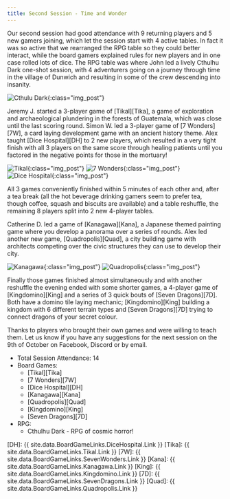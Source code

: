 ```yaml
---
title: Second Session - Time and Wonder
---
```


Our second session had good attendance with 9 returning players and 5 new gamers joining, which let the session start with 4 active tables.
In fact it was so active that we rearranged the RPG table so they could better interact, while the board gamers explained rules for new players and in one case rolled lots of dice.
The RPG table was where John led a lively Cthulhu Dark one-shot session, with 4 adventurers going on a journey through time in the village of Dunwich and resulting in some of the crew descending into insanity.

![Cthulu Dark](/images/posts/2019_09_25/CthuluDark.jpg "Cthulu Dark RPG"){:class="img_post"}

Jeremy J. started a 3-player game of [Tikal][Tika], a game of exploration and archaeological plundering in the forests of Guatemala, which was close until the last scoring round.
Simon W. led a 3-player game of [7 Wonders][7W], a card laying development game with an ancient history theme.
Alex taught [Dice Hospital][DH] to 2 new players, which resulted in a very tight finish with all 3 players on the same score through healing patients until you factored in the negative points for those in the mortuary!

![Tikal](/images/posts/2019_09_25/Tikal.jpg "Tikal middle of exploration"){:class="img_post"}
![7 Wonders](/images/posts/2019_09_25/7Wonders.jpg "7 Wonders - three built wonders"){:class="img_post"}
![Dice Hospital](/images/posts/2019_09_25/DiceHospital.jpg "Dice Hospital in full flow"){:class="img_post"}

All 3 games conveniently finished within 5 minutes of each other and, after a tea break (all the hot beverage drinking gamers seem to prefer tea, though coffee, squash and biscuits are available) and a table reshuffle, the remaining 8 players split into 2 new 4-player tables.

Catherine D. led a game of [Kanagawa][Kana], a Japanese themed painting game where you develop a panorama over a series of rounds.
Alex led another new game, [Quadropolis][Quad], a city building game with architects competing over the civic structures they can use to develop their city.

![Kanagawa](/images/posts/2019_09_25/Kanagawa.jpg "Middle of painting in Kanagawa"){:class="img_post"}
![Quadropolis](/images/posts/2019_09_25/Quadropolis.jpg "Quadrolopolis city building"){:class="img_post"}

Finally those games finished almost simultaneously and with another reshuffle the evening ended with some shorter games, a 4-player game of [Kingdomino][King] and a series of 3 quick bouts of [Seven Dragons][7D].
Both have a domino tile laying mechanic; [Kingdomino][King] building a kingdom with 6 different terrain types and [Seven Dragons][7D] trying to connect dragons of your secret colour.

Thanks to players who brought their own games and were willing to teach them.
Let us know if you have any suggestions for the next session on the 9th of October on Facebook, Discord or by email.

* Total Session Attendance: 14
* Board Games:
	* [Tikal][Tika]
	* [7 Wonders][7W]
	* [Dice Hospital][DH]
	* [Kanagawa][Kana]
	* [Quadropolis][Quad]
	* [Kingdomino][King]
	* [Seven Dragons][7D]
* RPG:
	* Cthulhu Dark - RPG of cosmic horror!

[DH]: {{ site.data.BoardGameLinks.DiceHospital.Link }}
[Tika]: {{ site.data.BoardGameLinks.Tikal.Link }}
[7W]: {{ site.data.BoardGameLinks.SevenWonders.Link }}
[Kana]: {{ site.data.BoardGameLinks.Kanagawa.Link }}
[King]: {{ site.data.BoardGameLinks.Kingdomino.Link }}
[7D]: {{ site.data.BoardGameLinks.SevenDragons.Link }}
[Quad]: {{ site.data.BoardGameLinks.Quadropolis.Link }}
